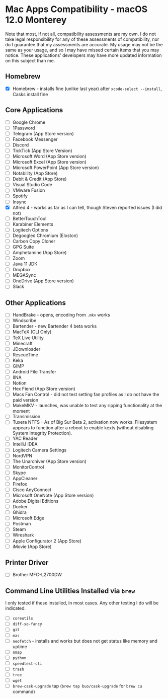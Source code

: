 # Mac Apps Compatibility - macOS 12.0 Monterey

Note that most, if not all, compatibility assessments are my own.
I do not take legal responsibility for any of these assessments of compatibility, nor do I guarantee that my assessments are accurate.
My usage may not be the same as your usage, and so I may have missed certain items that you may notice.
These applications' developers may have more updated information on this subject than me.

## Homebrew

- [x] Homebrew - installs fine (unlike last year) after `xcode-select --install`, Casks install fine

## Core Applications

- [ ] Google Chrome
- [ ] 1Password
- [ ] Telegram (App Store version)
- [ ] Facebook Messenger
- [ ] Discord
- [ ] TickTick (App Store Version)
- [ ] Microsoft Word (App Store version)
- [ ] Microsoft Excel (App Store version)
- [ ] Microsoft PowerPoint (App Store version)
- [ ] Notability (App Store)
- [ ] Debit & Credit (App Store)
- [ ] Visual Studio Code
- [ ] VMware Fusion
- [ ] Spotify
- [ ] Insync
- [x] Alfred 4 - works as far as I can tell, though Steven reported issues (I did not)
- [ ] BetterTouchTool
- [ ] Karabiner Elements
- [ ] Logitech Options
- [ ] Degoogled Chromium (Eloston)
- [ ] Carbon Copy Cloner
- [ ] GPG Suite
- [ ] Amphetamine (App Store)
- [ ] Zoom
- [ ] Java 11 JDK
- [ ] Dropbox
- [ ] MEGASync
- [ ] OneDrive (App Store version)
- [ ] Slack

## Other Applications

- [ ] HandBrake - opens, encoding from `.mkv` works
- [ ] Windscribe
- [ ] Bartender - new Bartender 4 beta works
- [ ] MacTeX (CLI Only)
- [ ] TeX Live Utility
- [ ] Minecraft
- [ ] JDownloader
- [ ] RescueTime
- [ ] Keka
- [ ] GIMP
- [ ] Android File Transfer
- [ ] IINA
- [ ] Notion
- [ ] Hex Fiend (App Store version)
- [ ] Macs Fan Control - did not test setting fan profiles as I do not have the paid version
- [ ] MakeMKV - launches, was unable to test any ripping functionality at the moment
- [ ] Transmission
- [ ] Tuxera NTFS - As of Big Sur Beta 2, activation now works. Filesystem appears to function after a reboot to enable kexts (without disabling System Integrity Protection).
- [ ] YAC Reader
- [ ] IntelliJ IDEA
- [ ] Logitech Camera Settings
- [ ] NordVPN
- [ ] The Unarchiver (App Store version)
- [ ] MonitorControl
- [ ] Skype
- [ ] AppCleaner
- [ ] Firefox
- [ ] Cisco AnyConnect
- [ ] Microsoft OneNote (App Store version)
- [ ] Adobe Digital Editions
- [ ] Docker
- [ ] Ghidra
- [ ] Microsoft Edge
- [ ] Postman
- [ ] Steam
- [ ] Wireshark
- [ ] Apple Configurator 2 (App Store)
- [ ] iMovie (App Store)

## Printer Driver

- [ ] Brother MFC-L2700DW

## Command Line Utilities Installed via `brew`

I only tested if these installed, in most cases. Any other testing I do will be indicated.

- [ ] `coreutils`
- [ ] `diff-so-fancy`
- [ ] `git`
- [ ] `mas`
- [ ] `neofetch` - installs and works but does not get status like memory and uptime
- [ ] `nmap`
- [ ] `python`
- [ ] `speedtest-cli`
- [ ] `trash`
- [ ] `tree`
- [ ] `wget`
- [ ] `brew-cask-upgrade` tap (`brew tap buo/cask-upgrade` for `brew cu` command)
